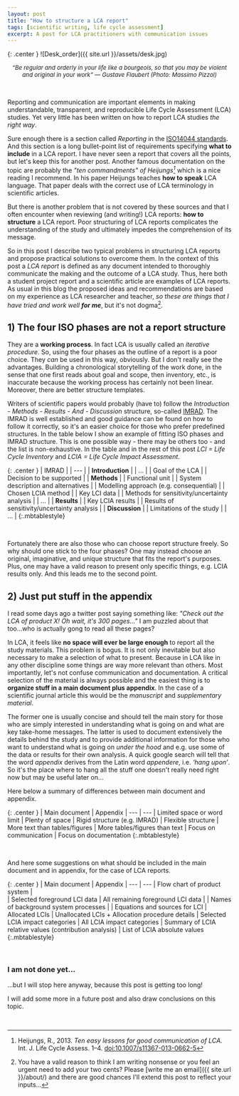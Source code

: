 ```yaml
---
layout: post
title: "How to structure a LCA report"
tags: [scientific writing, life cycle assessment]
excerpt: A post for LCA practitioners with communication issues
---
```



{: .center }
![Desk_order]({{ site.url }}/assets/desk.jpg)
<center><i><font size="2"> “Be regular and orderly in your life like a bourgeois, so that you may be violent and original in your work”
― Gustave Flaubert (Photo: Massimo Pizzol)</font></i></center>

&nbsp;

Reporting and communication are important elements in making understandable, transparent, and reproducible Life Cycle Assessment (LCA) studies. Yet very little has been written on how to report LCA studies _the right way_.

Sure enough there is a section called _Reporting_ in the [ISO14044 standards](http://www.iso.org/iso/catalogue_detail?csnumber=38498). And this section is a long bullet-point list of requirements specifying **what to include** in a LCA report. I have never seen a report that covers all the points, but let's keep this for another post. Another famous documentation on the topic are probably the _"ten commandments" of Heijungs[^1]_ which is a nice reading I recommend. In his paper Heijungs teaches **how to speak** LCA language. That paper deals with the correct use of LCA terminology in scientific articles.

But there is another problem that is not covered by these sources and that I often encounter when reviewing (and writing!) LCA reports: **how to structure** a LCA report. Poor structuring of LCA reports complicates the understanding of the study and ultimately impedes the comprehension of its message.

So in this post I describe two typical problems in structuring LCA reports and propose practical solutions to overcome them. In the context of this post a _LCA report_ is defined as any document intended to thoroughly communicate the making and the outcome of a LCA study. Thus, here both a student project report and a scientific article are examples of LCA reports. As usual in this blog the proposed ideas and recommendations are based on my experience as LCA researcher and teacher, _so these are things that I have tried and work well **for me**_, but it's not dogma[^2].

## 1) The four ISO phases are not a report structure

They are a **working process**. In fact LCA is usually called an _iterative procedure_. So, using the four phases as the outline of a report is a poor choice. They _can_ be used in this way, obviously. But I don't really see the advantages. Building a chronological storytelling of the work done, in the sense that one first reads about goal and scope, then inventory, etc., is inaccurate because the working process has certainly not been linear. Moreover, there are better structure templates.

Writers of scientific papers would probably (have to) follow the _Introduction - Methods - Results - And - Discussion_ structure, so-called [IMRAD](https://en.wikipedia.org/wiki/IMRAD). The IMRAD is well established and good guidance can be found on how to follow it correctly, so it's an easier choice for those who prefer predefined structures. In the table below I show an example of fitting ISO phases and IMRAD structure. This is one possible way  - there may be others too - and the list is non-exhaustive. In the table and in the rest of this post _LCI = Life Cycle Inventory_ and _LCIA = Life Cycle Impact Assessment_.

{: .center }
| IMRAD |
| --- |
| **Introduction** |
| ... |
| Goal of the LCA |
| Decision to be supported |
| **Methods** |
| Functional unit |
| System description and alternatives |
| Modelling approach (e.g. consequential) |
| Chosen LCIA method |
| Key LCI data  |
| Methods for sensitivity/uncertainty analysis |
| ... |
| **Results** |
| Key LCIA results |
| Results of sensitivity/uncertainty analysis |
| **Discussion** |
| Limitations of the study |
| ... |
{:.mbtablestyle}

&nbsp;

Fortunately there are also those who can choose report structure freely. So why should one stick to the four phases? One may instead choose an original, imaginative, and unique structure that fits the report's purposes. Plus, one may have a valid reason to present only specific things, e.g. LCIA results only. And this leads me to the second point.


## 2) Just put stuff in the appendix

I read some days ago a twitter post saying something like: _"Check out the LCA of product X! Oh wait, it's 300 pages..."_ I am puzzled about that too...who is actually gong to read all these pages?

In LCA, it feels like **no space will ever be large enough** to report all the study materials. This problem is bogus. It is not only inevitable but also necessary to make a selection of what to present. Because in LCA like in any other discipline some things are way more relevant than others. Most importantly, let's not confuse communication and documentation. A critical selection of the material is always possible and the easiest thing is to **organize stuff in a main document plus appendix**. In the case of a scientific journal article this would be the _manuscript_ and _supplementary material_.

The former one is usually concise and should tell the main story for those who are simply interested in understanding what is going on and what are key take-home messages. The latter is used to document extensively the details behind the study and to provide additional information for those who want to understand what is going on _under the hood_ and e.g. use some of the data or results for their own analysis. A quick google search will tell that the word _appendix_ derives from the Latin word _appendere_, i.e. _‘hang upon’_. So it's the place where to hang all the stuff one doesn't really need right now but may be useful later on...

Here below a summary of differences between main document and appendix.

{: .center }
| Main document | Appendix
| --- | ---
| Limited space or word limit	| Plenty of space
| Rigid structure (e.g. IMRAD) |	Flexible structure
| More text than tables/figures	| More tables/figures than text
| Focus on communication | Focus on documentation
{:.mbtablestyle}

&nbsp;

And here some suggestions on what should be included in the main document and in appendix, for the case of LCA reports.

{: .center }
| Main document | Appendix
| --- | ---
| Flow chart of product system	|  
| Selected foreground LCI data	| All remaining foreground LCI data
|   | Names of background system processes
|   | Equations and sources for LCI
| Allocated LCIs	| Unallocated LCIs + Allocation procedure details
| Selected LCIA impact categories	| All LCIA impact categories
| Summary of LCIA relative values (contribution analysis)	| List of LCIA absolute values
{:.mbtablestyle}

&nbsp;

### I am not done yet...

...but I will stop here anyway, because this post is getting too long!

I will add some more in a future post and also draw conclusions on this topic.

&nbsp;

[^1]:	Heijungs, R., 2013. _Ten easy lessons for good communication of LCA._ Int. J. Life Cycle Assess. 1–4. [doi:10.1007/s11367-013-0662-5](http://link.springer.com/article/10.1007/s11367-013-0662-5)
[^2]: You have a valid reason to think I am writing nonsense or you feel an urgent need to add your two cents? Please [write me an email]({{ site.url }}/about/) and there are good chances I'll extend this post to reflect your inputs...
